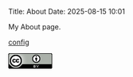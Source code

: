 Title: About
Date: 2025-08-15 10:01

My About page.

[config](./config.html)

![CC-BY-4.0](../images/cc-by_88x31.png)
